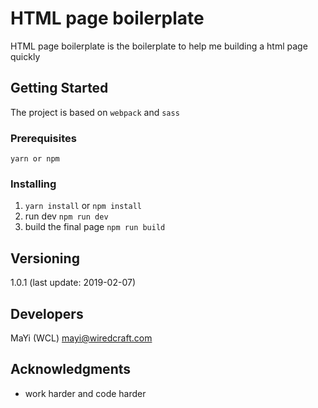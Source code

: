 # HTML page boilerplate

HTML page boilerplate is the boilerplate to help me building a html page quickly

## Getting Started

The project is based on `webpack` and `sass`

### Prerequisites

```
yarn or npm
```

### Installing

1. `yarn install` or `npm install`
2. run dev `npm run dev`
3. build the final page `npm run build`

## Versioning

1.0.1 (last update: 2019-02-07)

## Developers

MaYi (WCL) <mayi@wiredcraft.com>

## Acknowledgments

* work harder and code harder
